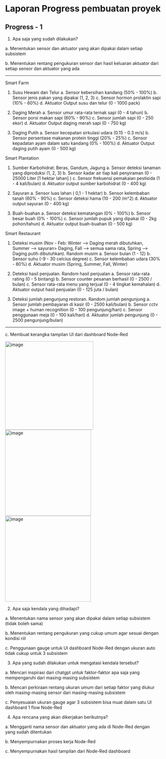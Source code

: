 # Laporan Progress pembuatan proyek 

## Progress - 1

1. Apa saja yang sudah dilakukan?

a. Menentukan sensor dan aktuator yang akan dipakai dalam setiap subsistem

b. Menentukan rentang pengukuran sensor dan hasil keluaran aktuator dari setiap sensor dan aktuator yang ada


-----------------------------------------------------------------------------------------------------------------------------------------------------------------------------------
Smart Farm
1. Susu Hewani dan Telur
a. Sensor kebersihan kandang (50% - 100%)
b. Sensor jenis pakan yang dipakai (1, 2, 3)
c. Sensor hormon prolaktin sapi (10% - 60%)
d. Aktuator Output susu dan telur (0 - 1000 pack)

2. Daging Merah
a. Sensor umur rata-rata ternak sapi (0 - 4 tahun)
b. Sensor porsi makan sapi (60% - 90%)
c. Sensor jumlah sapi (0 - 250 ekor)
d. Aktuator Output daging merah sapi (0 - 750 kg)

3. Daging Putih
a. Sensor kecepatan sirkulasi udara (0.15 - 0.3 m/s)
b. Sensor persentase makanan protein tinggi (20% - 25%)
c. Sensor kepadatan ayam dalam satu kandang (0% - 100%)
d. Aktuator Output daging putih ayam (0 - 500 kg)

Smart Plantation
1. Sumber Karbohidrat: Beras, Gandum, Jagung 
a. Sensor deteksi tanaman yang diproduksi (1, 2, 3)
b. Sensor kadar air tiap kali penyiraman (0 - 25000 Liter [1 hektar lahan] )
c. Sensor frekuensi pemakaian pestisida (1 - 4 kali/bulan)
d. Aktuator output sumber karbohidrat (0 - 400 kg)

2. Sayuran
a. Sensor luas lahan ( 0,1 - 1 hektar)
b. Sensor kelembaban tanah (60% - 90%)
c. Sensor deteksi hama (10 - 200 /m^2)
d. Aktuator output sayuran (0 - 400 kg)

3. Buah-buahan
a. Sensor deteksi kematangan (0% - 100%)
b. Sensor besar buah (0% - 100%)
c. Sensor jumlah pupuk yang dipakai (0 - 2kg pohon/tahun)
d. Aktuator output buah-buahan (0 - 500 kg)

Smart Restaurant
1. Deteksi musim (Nov - Feb: Winter --> Daging merah dibutuhkan, Summer --> sayuran> Daging, Fall --> semua sama rata, Spring --> Daging putih dibutuhkan). Random musim
a. Sensor bulan (1 - 12)
b. Sensor suhu (-9 - 30 celcius degree)
c. Sensor kelembaban udara (30% - 80%)
d. Aktuator musim (Spring, Summer, Fall, Winter)

2. Deteksi hasil penjualan. Random hasil penjualan
a. Sensor rata-rata rating (0 - 5 bintang)
b. Sensor counter pesanan berhasil (0 - 2500 / bulan)
c. Sensor rata-rata menu yang terjual (0 - 4 tingkat kemahalan)
d. Aktuator output hasil penjualan (0 - 125 juta / bulan)

3. Deteksi jumlah pengunjung restoran. Random jumlah pengunjung
a. Sensor jumlah pembayaran di kasir (0 - 2500 kali/bulan)
b. Sensor cctv image + human recognition (0 - 100 pengunjung/hari)
c. Sensor penggunaan meja (0 - 100 kali/hari)
d. Aktuator jumlah pengunjung (0 - 2500 pengunjung/bulan)
-----------------------------------------------------------------------------------------------------------------------------------------------------------------------------------

c. Membuat kerangka tampilan UI dari dashboard Node-Red

<img width="285" alt="image" src="https://user-images.githubusercontent.com/62742933/235365058-a3767a58-e793-417e-9189-f78b168e20e1.png">
<img width="278" alt="image" src="https://user-images.githubusercontent.com/62742933/235365073-fc0bde8a-ea31-44be-98fe-992ff2d40209.png">
<img width="277" alt="image" src="https://user-images.githubusercontent.com/62742933/235365083-a6f42e99-abad-4b15-b907-1257f592fa18.png">

2. Apa saja kendala yang dihadapi?

a. Menentukan nama sensor yang akan dipakai dalam setiap subsistem (tidak boleh sama)

b. Menentukan rentang pengukuran yang cukup umum agar sesuai dengan kondisi riil

c. Penggunaan gauge untuk UI dashboard Node-Red dengan ukuran auto tidak cukup untuk 3 subsistem


3. Apa yang sudah dilakukan untuk mengatasi kendala tersebut?

a. Mencari inspirasi dari chatgpt untuk faktor-faktor apa saja yang mempengaruhi dari masing-masing subsistem

b. Mencari perkiraan rentang ukuran umum dari setiap faktor yang diukur oleh masing-masing sensor dari masing-masing subsistem

c. Penyesuaian ukuran gauge agar 3 subsistem bisa muat dalam satu UI dashboard 1 flow Node-Red


4. Apa rencana yang akan dikerjakan berikutnya?

a. Mengganti nama sensor dan aktuator yang ada di Node-Red dengan yang sudah ditentukan

b. Menyempurnakan proses kerja Node-Red

c. Menyempurnakan hasil tampilan dari Node-Red dashboard

